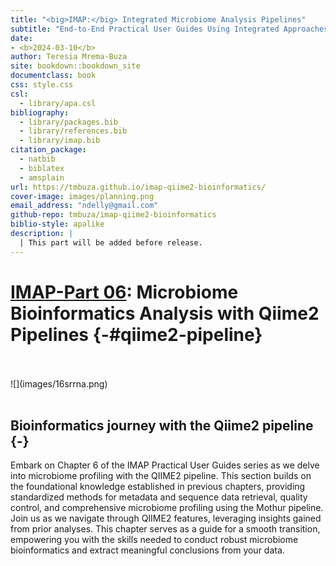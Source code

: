 ```yaml
--- 
title: "<big>IMAP:</big> Integrated Microbiome Analysis Pipelines"
subtitle: "End-to-End Practical User Guides Using Integrated Approaches"
date:
- <b>2024-03-10</b>
author: Teresia Mrema-Buza
site: bookdown::bookdown_site
documentclass: book
css: style.css
csl: 
  - library/apa.csl
bibliography:
  - library/packages.bib
  - library/references.bib
  - library/imap.bib
citation_package:
  - natbib
  - biblatex
  - amsplain
url: https://tmbuza.github.io/imap-qiime2-bioinformatics/
cover-image: images/planning.png
email_address: "ndelly@gmail.com"
github-repo: tmbuza/imap-qiime2-bioinformatics
biblio-style: apalike
description: |
  | This part will be added before release.
---
```





<!-- # Google fonts -->
<link rel="preconnect" href="https://fonts.googleapis.com">
<link rel="preconnect" href="https://fonts.gstatic.com" crossorigin>
<link href="https://fonts.googleapis.com/css2?family=Anton" rel="stylesheet">
<link href="https://fonts.googleapis.com/css2?family=Roboto:wght@100;300;400;500;700,900&display=swap" rel="stylesheet">
<link href="https://fonts.googleapis.com/css2?family=Oswald:wght@300;400;700&display=swap" rel="stylesheet">
<link href="https://fonts.googleapis.com/css2?family=Merriweather:wght@300;400;700&display=swap" rel="stylesheet">
<link href="https://fonts.googleapis.com/css2?family=Montserrat:wght@100;200;300;400;700&display=swap" rel="stylesheet">

<!-- # CSS -->
<link rel="stylesheet" href="https://cdnjs.cloudflare.com/ajax/libs/font-awesome/5.15.3/css/all.min.css">
<link rel="stylesheet" href="https://cdnjs.cloudflare.com/ajax/libs/animate.css/4.1.1/animate.min.css">


# <u>IMAP-Part 06</u>: Microbiome Bioinformatics Analysis with Qiime2 Pipelines {-#qiime2-pipeline}

<br>
<br>
![](images/16srrna.png)
<br>
<br>

## Bioinformatics journey with the Qiime2 pipeline {-}
Embark on Chapter 6 of the IMAP Practical User Guides series as we delve into microbiome profiling with the QIIME2 pipeline. This section builds on the foundational knowledge established in previous chapters, providing standardized methods for metadata and sequence data retrieval, quality control, and comprehensive microbiome profiling using the Mothur pipeline. Join us as we navigate through QIIME2 features, leveraging insights gained from prior analyses. This chapter serves as a guide for a smooth transition, empowering you with the skills needed to conduct robust microbiome bioinformatics and extract meaningful conclusions from your data.

